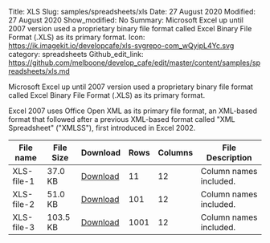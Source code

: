 Title: XLS
Slug: samples/spreadsheets/xls
Date: 27 August 2020
Modified: 27 August 2020
Show_modified: No
Summary: Microsoft Excel up until 2007 version used a proprietary binary file format called Excel Binary File Format (.XLS) as its primary format. 
Icon: https://ik.imagekit.io/developcafe/xls-svgrepo-com_wQyipL4Yc.svg
category: spreadsheets
Github_edit_link: https://github.com/melboone/develop_cafe/edit/master/content/samples/spreadsheets/xls.md

Microsoft Excel up until 2007 version used a proprietary binary file format called Excel 
Binary File Format (.XLS) as its primary format.

Excel 2007 uses Office Open XML as its primary file format, an XML-based format that 
followed after a previous XML-based format called "XML Spreadsheet" ("XMLSS"), first 
introduced in Excel 2002.


| File name   | File Size   | Download                            |  Rows   | Columns | File Description                 |
|-------------|-------------|-------------------------------------|---------|---------|----------------------------------|
| XLS-file-1  | 37.0 KB     | [Download](/samples/XLS-file-1.xls) | 11      |   12    | Column names included.           |
| XLS-file-2  | 51.0 KB     | [Download](/samples/XLS-file-2.xls) | 101     |   12    | Column names included.           |
| XLS-file-3  | 103.5 KB    | [Download](/samples/XLS-file-3.xls) | 1001    |   12    | Column names included.           |
